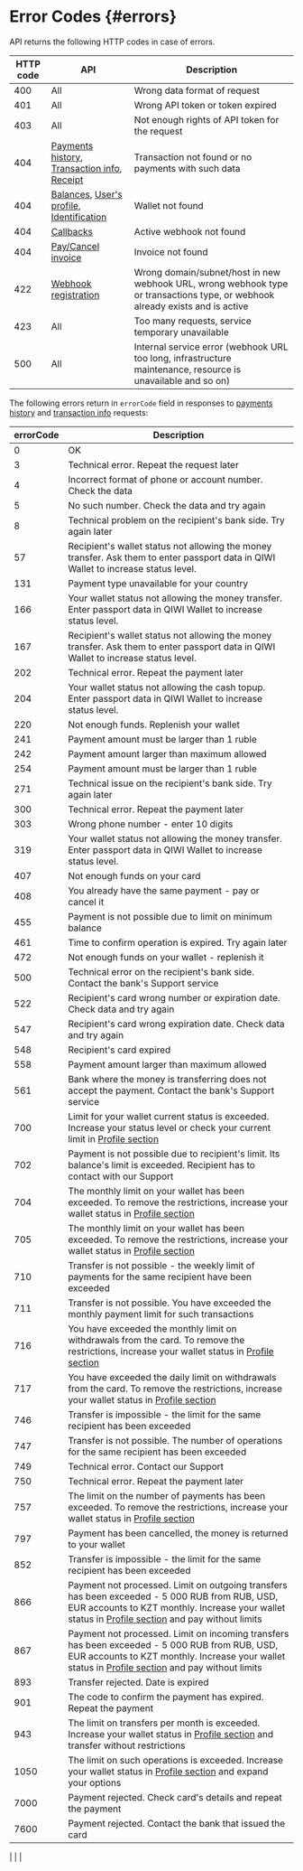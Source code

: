 
# Error Codes {#errors}

API returns the following HTTP codes in case of errors.

HTTP code | API | Description
---|-----|---------
400 | All | Wrong data format of request
401 | All | Wrong API token or token expired
403 | All | Not enough rights of API token for the request
404 | [Payments history](#payments_history), [Transaction info](#txn_info), [Receipt](#payment_receipt) | Transaction not found or no payments with such data
404 | [Balances](#balance), [User's profile](#profile), [Identification](#identification) | Wallet not found
404 | [Callbacks](#webhook) | Active webhook not found
404 | [Pay/Cancel invoice](#paywallet_invoice) | Invoice not found
422 | [Webhook registration](#hook_reg) | Wrong domain/subnet/host in new webhook URL, wrong webhook type or transactions type, or webhook already exists and is active
423 | All | Too many requests, service temporary unavailable
500 | All | Internal service error (webhook URL too long, infrastructure maintenance, resource is unavailable and so on)

<a name="errorCode"/>

The following errors return in `errorCode` field in responses to [payments history](#payments_history) and [transaction info](#txn_info) requests:

errorCode | Description
----|------
0 |OK
3 |Technical error. Repeat the request later
4 |Incorrect format of phone or account number. Check the data
5 |No such number. Check the data and try again
8 |Technical problem on the recipient's bank side. Try again later
57 | Recipient's wallet status not allowing the money transfer. Ask them to enter passport data in QIWI Wallet to increase status level.
131 |Payment type unavailable for your country
166 |Your wallet status not allowing the money transfer. Enter passport data in QIWI Wallet to increase status level.
167 |Recipient's wallet status not allowing the money transfer. Ask them to enter passport data in QIWI Wallet to increase status level.
202 |Technical error. Repeat the payment later
204 |Your wallet status not allowing the cash topup. Enter passport data in QIWI Wallet to increase status level.
220 |Not enough funds. Replenish your wallet
241 |Payment amount must be larger than 1 ruble
242 |Payment amount larger than maximum allowed
254 |Payment amount must be larger than 1 ruble
271 |Technical issue on the recipient's bank side. Try again later
300 |Technical error. Repeat the payment later
303 |Wrong phone number - enter 10 digits
319 |Your wallet status not allowing the money transfer. Enter passport data in QIWI Wallet to increase status level.
407 |Not enough funds on your card
408 |You already have the same payment - pay or cancel it
455 |Payment is not possible due to limit on minimum balance
461 |Time to confirm operation is expired. Try again later
472 |Not enough funds on your wallet - replenish it
500 |Technical error on the recipient's bank side. Contact the bank's Support service
522 |Recipient's card wrong number or expiration date. Check data and try again
547 |Recipient's card wrong expiration date. Check data and try again
548 |Recipient's card expired
558 |Payment amount larger than maximum allowed
561 |Bank where the money is transferring does not accept the payment. Contact the bank's Support service
700 |Limit for your wallet current status is exceeded. Increase your status level or check your current limit in [Profile section](https://qiwi.com/settings)
702 |Payment is not possible due to recipient's limit. Its balance's limit is exceeded. Recipient has to contact with our Support
704 |The monthly limit on your wallet has been exceeded. To remove the restrictions, increase your wallet status in [Profile section](https://qiwi.com/settings)
705 |The monthly limit on your wallet has been exceeded. To remove the restrictions, increase your wallet status in [Profile section](https://qiwi.com/settings)
710 | Transfer is not possible - the weekly limit of payments for the same recipient have been exceeded
711 | Transfer is not possible. You have exceeded the monthly payment limit for such transactions
716 |You have exceeded the monthly limit on withdrawals from the card. To remove the restrictions, increase your wallet status in [Profile section](https://qiwi.com/settings)
717 |You have exceeded the daily limit on withdrawals from the card. To remove the restrictions, increase your wallet status in [Profile section](https://qiwi.com/settings)
746 |Transfer is impossible - the limit for the same recipient has been exceeded
747 |Transfer is not possible. The number of operations for the same recipient has been exceeded
749 |Technical error. Contact our Support
750 |Technical error. Repeat the payment later
757 |The limit on the number of payments has been exceeded. To remove the restrictions, increase your wallet status in [Profile section](https://qiwi.com/settings)
797 |Payment has been cancelled, the money is returned to your wallet
852 |Transfer is impossible - the limit for the same recipient has been exceeded
866 |Payment not processed. Limit on outgoing transfers has been exceeded - 5 000 RUB from RUB, USD, EUR accounts to KZT monthly. Increase your wallet status in [Profile section](https://qiwi.com/settings) and pay without limits
867 |Payment not processed. Limit on incoming transfers has been exceeded - 5 000 RUB from RUB, USD, EUR accounts to KZT monthly. Increase your wallet status in [Profile section](https://qiwi.com/settings) and pay without limits
893 |Transfer rejected. Date is expired
901 |The code to confirm the payment has expired. Repeat the payment
943 |The limit on transfers per month is exceeded. Increase your wallet status in [Profile section](https://qiwi.com/settings) and transfer without restrictions
1050 |The limit on such operations is exceeded. Increase your wallet status in [Profile section](https://qiwi.com/settings) and expand your options
7000 |Payment rejected. Check card's details and repeat the payment
7600 |Payment rejected. Contact the bank that issued the card
 |
 |
 |
